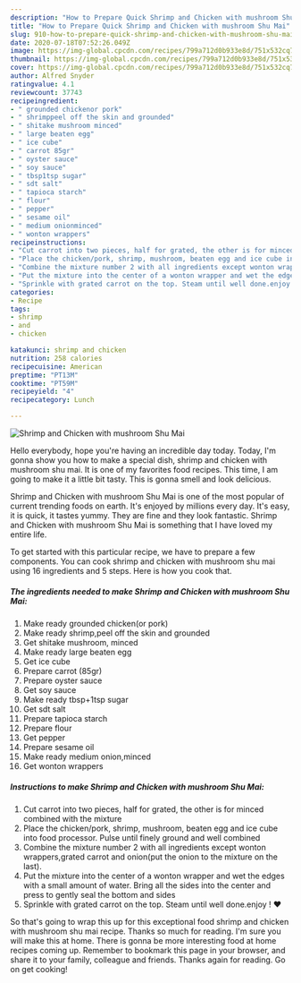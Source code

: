 ```yaml
---
description: "How to Prepare Quick Shrimp and Chicken with mushroom Shu Mai"
title: "How to Prepare Quick Shrimp and Chicken with mushroom Shu Mai"
slug: 910-how-to-prepare-quick-shrimp-and-chicken-with-mushroom-shu-mai
date: 2020-07-18T07:52:26.049Z
image: https://img-global.cpcdn.com/recipes/799a712d0b933e8d/751x532cq70/shrimp-and-chicken-with-mushroom-shu-mai-recipe-main-photo.jpg
thumbnail: https://img-global.cpcdn.com/recipes/799a712d0b933e8d/751x532cq70/shrimp-and-chicken-with-mushroom-shu-mai-recipe-main-photo.jpg
cover: https://img-global.cpcdn.com/recipes/799a712d0b933e8d/751x532cq70/shrimp-and-chicken-with-mushroom-shu-mai-recipe-main-photo.jpg
author: Alfred Snyder
ratingvalue: 4.1
reviewcount: 37743
recipeingredient:
- " grounded chickenor pork"
- " shrimppeel off the skin and grounded"
- " shitake mushroom minced"
- " large beaten egg"
- " ice cube"
- " carrot 85gr"
- " oyster sauce"
- " soy sauce"
- " tbsp1tsp sugar"
- " sdt salt"
- " tapioca starch"
- " flour"
- " pepper"
- " sesame oil"
- " medium onionminced"
- " wonton wrappers"
recipeinstructions:
- "Cut carrot into two pieces, half for grated, the other is for minced combined with the mixture"
- "Place the chicken/pork, shrimp, mushroom, beaten egg and ice cube into food processor. Pulse until finely ground and well combined"
- "Combine the mixture number 2 with all ingredients except wonton wrappers,grated carrot and onion(put the onion to the mixture on the last)."
- "Put the mixture into the center of a wonton wrapper and wet the edges with a small amount of water. Bring all the sides into the center and press to gently seal the bottom and sides"
- "Sprinkle with grated carrot on the top. Steam until well done.enjoy ! ♥️"
categories:
- Recipe
tags:
- shrimp
- and
- chicken

katakunci: shrimp and chicken 
nutrition: 258 calories
recipecuisine: American
preptime: "PT13M"
cooktime: "PT59M"
recipeyield: "4"
recipecategory: Lunch

---
```



![Shrimp and Chicken with mushroom Shu Mai](https://img-global.cpcdn.com/recipes/799a712d0b933e8d/751x532cq70/shrimp-and-chicken-with-mushroom-shu-mai-recipe-main-photo.jpg)

Hello everybody, hope you're having an incredible day today. Today, I'm gonna show you how to make a special dish, shrimp and chicken with mushroom shu mai. It is one of my favorites food recipes. This time, I am going to make it a little bit tasty. This is gonna smell and look delicious.

Shrimp and Chicken with mushroom Shu Mai is one of the most popular of current trending foods on earth. It's enjoyed by millions every day. It's easy, it is quick, it tastes yummy. They are fine and they look fantastic. Shrimp and Chicken with mushroom Shu Mai is something that I have loved my entire life.




To get started with this particular recipe, we have to prepare a few components. You can cook shrimp and chicken with mushroom shu mai using 16 ingredients and 5 steps. Here is how you cook that.

<!--inarticleads1-->

##### The ingredients needed to make Shrimp and Chicken with mushroom Shu Mai:

1. Make ready  grounded chicken(or pork)
1. Make ready  shrimp,peel off the skin and grounded
1. Get  shitake mushroom, minced
1. Make ready  large beaten egg
1. Get  ice cube
1. Prepare  carrot (85gr)
1. Prepare  oyster sauce
1. Get  soy sauce
1. Make ready  tbsp+1tsp sugar
1. Get  sdt salt
1. Prepare  tapioca starch
1. Prepare  flour
1. Get  pepper
1. Prepare  sesame oil
1. Make ready  medium onion,minced
1. Get  wonton wrappers




<!--inarticleads2-->

##### Instructions to make Shrimp and Chicken with mushroom Shu Mai:

1. Cut carrot into two pieces, half for grated, the other is for minced combined with the mixture
1. Place the chicken/pork, shrimp, mushroom, beaten egg and ice cube into food processor. Pulse until finely ground and well combined
1. Combine the mixture number 2 with all ingredients except wonton wrappers,grated carrot and onion(put the onion to the mixture on the last).
1. Put the mixture into the center of a wonton wrapper and wet the edges with a small amount of water. Bring all the sides into the center and press to gently seal the bottom and sides
1. Sprinkle with grated carrot on the top. Steam until well done.enjoy ! ♥️




So that's going to wrap this up for this exceptional food shrimp and chicken with mushroom shu mai recipe. Thanks so much for reading. I'm sure you will make this at home. There is gonna be more interesting food at home recipes coming up. Remember to bookmark this page in your browser, and share it to your family, colleague and friends. Thanks again for reading. Go on get cooking!
